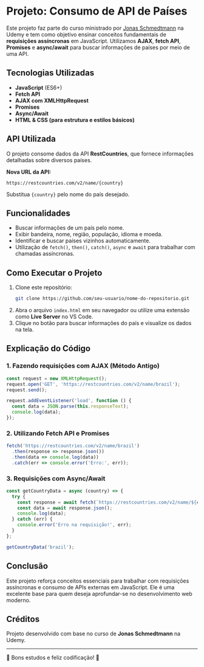 # Projeto: Consumo de API de Países

Este projeto faz parte do curso ministrado por [Jonas Schmedtmann](https://www.udemy.com/user/jonasschmedtmann/) na Udemy e tem como objetivo ensinar conceitos fundamentais de **requisições assíncronas** em JavaScript. Utilizamos **AJAX**, **fetch API**, **Promises** e **async/await** para buscar informações de países por meio de uma API.

## Tecnologias Utilizadas
- **JavaScript** (ES6+)
- **Fetch API**
- **AJAX com XMLHttpRequest**
- **Promises**
- **Async/Await**
- **HTML & CSS (para estrutura e estilos básicos)**

## API Utilizada
O projeto consome dados da API **RestCountries**, que fornece informações detalhadas sobre diversos países.

**Nova URL da API:**  
```plaintext
https://restcountries.com/v2/name/{country}
```
Substitua `{country}` pelo nome do país desejado.

## Funcionalidades
- Buscar informações de um país pelo nome.
- Exibir bandeira, nome, região, população, idioma e moeda.
- Identificar e buscar países vizinhos automaticamente.
- Utilização de `fetch()`, `then()`, `catch()`, `async` e `await` para trabalhar com chamadas assíncronas.

## Como Executar o Projeto
1. Clone este repositório:
   ```bash
   git clone https://github.com/seu-usuario/nome-do-repositorio.git
   ```
2. Abra o arquivo `index.html` em seu navegador ou utilize uma extensão como **Live Server** no VS Code.
3. Clique no botão para buscar informações do país e visualize os dados na tela.

## Explicação do Código

### **1. Fazendo requisições com AJAX (Método Antigo)**

```javascript
const request = new XMLHttpRequest();
request.open('GET', 'https://restcountries.com/v2/name/brazil');
request.send();

request.addEventListener('load', function () {
  const data = JSON.parse(this.responseText);
  console.log(data);
});
```

### **2. Utilizando Fetch API e Promises**
```javascript
fetch('https://restcountries.com/v2/name/brazil')
  .then(response => response.json())
  .then(data => console.log(data))
  .catch(err => console.error('Erro:', err));
```

### **3. Requisições com Async/Await**
```javascript
const getCountryData = async (country) => {
  try {
    const response = await fetch(`https://restcountries.com/v2/name/${country}`);
    const data = await response.json();
    console.log(data);
  } catch (err) {
    console.error('Erro na requisição!', err);
  }
};

getCountryData('brazil');
```

## Conclusão
Este projeto reforça conceitos essenciais para trabalhar com requisições assíncronas e consumo de APIs externas em JavaScript. Ele é uma excelente base para quem deseja aprofundar-se no desenvolvimento web moderno.

## Créditos
Projeto desenvolvido com base no curso de **Jonas Schmedtmann** na Udemy.

---
🚀 Bons estudos e feliz codificação! 🎉

